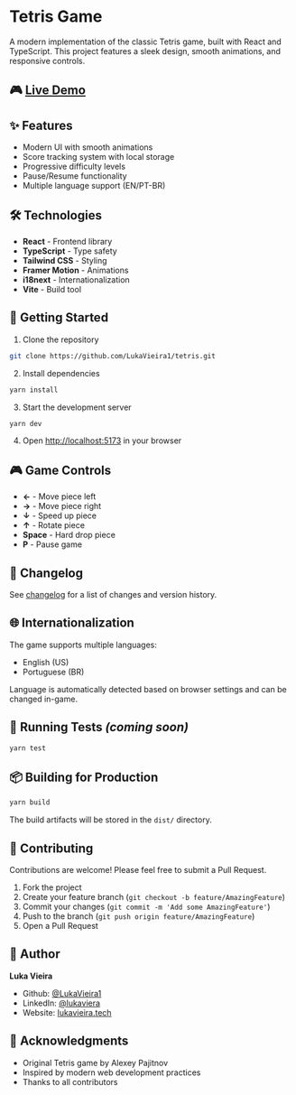 # Tetris Game

A modern implementation of the classic Tetris game, built with React and TypeScript. This project features a sleek design, smooth animations, and responsive controls.

## 🎮 [Live Demo](https://tetris.lukavieira.tech)

## ✨ Features

- Modern UI with smooth animations
- Score tracking system with local storage
- Progressive difficulty levels
- Pause/Resume functionality
- Multiple language support (EN/PT-BR)

## 🛠️ Technologies

- **React** - Frontend library
- **TypeScript** - Type safety
- **Tailwind CSS** - Styling
- **Framer Motion** - Animations
- **i18next** - Internationalization
- **Vite** - Build tool

## 🚀 Getting Started

1. Clone the repository

```bash
git clone https://github.com/LukaVieira1/tetris.git
```

2. Install dependencies

```bash
yarn install
```

3. Start the development server

```bash
yarn dev
```

4. Open [http://localhost:5173](http://localhost:5173) in your browser

## 🎮 Game Controls

- **←** - Move piece left
- **→** - Move piece right
- **↓** - Speed up piece
- **↑** - Rotate piece
- **Space** - Hard drop piece
- **P** - Pause game

## 📝 Changelog

See [changelog](changelog.md) for a list of changes and version history.

## 🌐 Internationalization

The game supports multiple languages:

- English (US)
- Portuguese (BR)

Language is automatically detected based on browser settings and can be changed in-game.

## 🧪 Running Tests _(coming soon)_

```bash
yarn test
```

## 📦 Building for Production

```bash
yarn build
```

The build artifacts will be stored in the `dist/` directory.

## 🤝 Contributing

Contributions are welcome! Please feel free to submit a Pull Request.

1. Fork the project
2. Create your feature branch (`git checkout -b feature/AmazingFeature`)
3. Commit your changes (`git commit -m 'Add some AmazingFeature'`)
4. Push to the branch (`git push origin feature/AmazingFeature`)
5. Open a Pull Request

## 👤 Author

**Luka Vieira**

- Github: [@LukaVieira1](https://github.com/LukaVieira1)
- LinkedIn: [@lukaviera](https://www.linkedin.com/in/lukaviera/)
- Website: [lukavieira.tech](https://lukavieira.tech)

## 🙏 Acknowledgments

- Original Tetris game by Alexey Pajitnov
- Inspired by modern web development practices
- Thanks to all contributors
